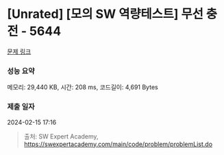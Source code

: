 # [Unrated] [모의 SW 역량테스트] 무선 충전 - 5644 

[문제 링크](https://swexpertacademy.com/main/code/problem/problemDetail.do?contestProbId=AWXRDL1aeugDFAUo) 

### 성능 요약

메모리: 29,440 KB, 시간: 208 ms, 코드길이: 4,691 Bytes

### 제출 일자

2024-02-15 17:16



> 출처: SW Expert Academy, https://swexpertacademy.com/main/code/problem/problemList.do